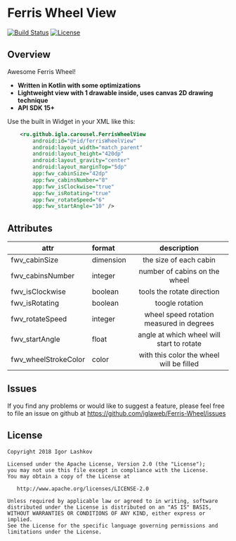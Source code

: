 # Ferris Wheel View

[![Build Status][build-status-svg]][build-status-link]
[![License](https://img.shields.io/badge/license-Apache%202-4EB1BA.svg?style=flat-square)](https://www.apache.org/licenses/LICENSE-2.0.html)


## Overview

Awesome Ferris Wheel!

- **Written in Kotlin with some optimizations**
- **Lightweight view with 1 drawable inside, uses canvas 2D drawing technique**
- **API SDK 15+**


Use the built in Widget in your XML like this:

```xml
    <ru.github.igla.carousel.FerrisWheelView
        android:id="@+id/ferrisWheelView"
        android:layout_width="match_parent"
        android:layout_height="420dp"
        android:layout_gravity="center"
        android:layout_marginTop="5dp"
        app:fwv_cabinSize="42dp"
        app:fwv_cabinsNumber="8"
        app:fwv_isClockwise="true"
        app:fwv_isRotating="true"
        app:fwv_rotateSpeed="6"
        app:fwv_startAngle="10" />
```


## Attributes
|attr|format|description|
|---|:---|:---:|
|fwv_cabinSize|dimension|the size of each cabin|
|fwv_cabinsNumber|integer|number of cabins on the wheel|
|fwv_isClockwise|boolean|tools the rotate direction|
|fwv_isRotating|boolean|toogle rotation|
|fwv_rotateSpeed|integer|wheel speed rotation measured in degrees|
|fwv_startAngle|float|angle at which wheel will start to rotate|
|fwv_wheelStrokeColor|color|with this color the wheel will be filled|


Issues
------

If you find any problems or would like to suggest a feature, please
feel free to file an issue on github at
https://github.com/iglaweb/Ferris-Wheel/issues

## License

    Copyright 2018 Igor Lashkov

    Licensed under the Apache License, Version 2.0 (the "License");
    you may not use this file except in compliance with the License.
    You may obtain a copy of the License at

       http://www.apache.org/licenses/LICENSE-2.0

    Unless required by applicable law or agreed to in writing, software
    distributed under the License is distributed on an "AS IS" BASIS,
    WITHOUT WARRANTIES OR CONDITIONS OF ANY KIND, either express or implied.
    See the License for the specific language governing permissions and
    limitations under the License.

 [build-status-svg]: https://travis-ci.org/iglaweb/Ferris-Wheel.svg?branch=master
 [build-status-link]: https://travis-ci.org/iglaweb/Ferris-Wheel
 [license-svg]: https://img.shields.io/badge/license-APACHE-lightgrey.svg
 [license-link]: https://github.com/iglaweb/Ferris-Wheel/blob/master/LICENSE